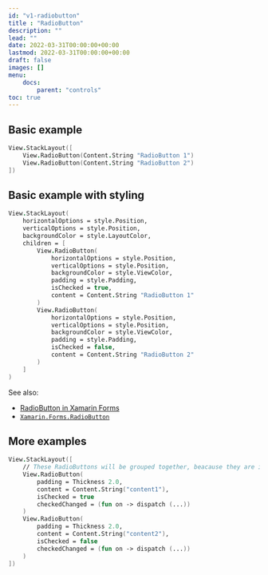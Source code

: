 ```yaml
---
id: "v1-radiobutton"
title : "RadioButton"
description: ""
lead: ""
date: 2022-03-31T00:00:00+00:00
lastmod: 2022-03-31T00:00:00+00:00
draft: false
images: []
menu:
    docs:
        parent: "controls"
toc: true
---
```


## Basic example

```fs
View.StackLayout([
    View.RadioButton(Content.String "RadioButton 1")
    View.RadioButton(Content.String "RadioButton 2")
])
```

## Basic example with styling

```fs
View.StackLayout(
    horizontalOptions = style.Position,
    verticalOptions = style.Position,
    backgroundColor = style.LayoutColor,
    children = [
        View.RadioButton(
            horizontalOptions = style.Position,
            verticalOptions = style.Position,
            backgroundColor = style.ViewColor,
            padding = style.Padding,
            isChecked = true,
            content = Content.String "RadioButton 1"
        )
        View.RadioButton(
            horizontalOptions = style.Position,
            verticalOptions = style.Position,
            backgroundColor = style.ViewColor,
            padding = style.Padding,
            isChecked = false,
            content = Content.String "RadioButton 2"
        )
    ]
)
```

See also:

* [RadioButton in Xamarin Forms](https://docs.microsoft.com/en-us/xamarin/xamarin-forms/user-interface/RadioButton)
* [`Xamarin.Forms.RadioButton`](https://docs.microsoft.com/en-us/dotnet/api/Xamarin.Forms.RadioButton)

## More examples

```fs
View.StackLayout([
    // These RadioButtons will be grouped together, beacause they are in the same StackLayout
    View.RadioButton(
        padding = Thickness 2.0,
        content = Content.String("content1"),
        isChecked = true
        checkedChanged = (fun on -> dispatch (...))
    )
    View.RadioButton(
        padding = Thickness 2.0,
        content = Content.String("content2"),
        isChecked = false
        checkedChanged = (fun on -> dispatch (...))
    )
])
```

